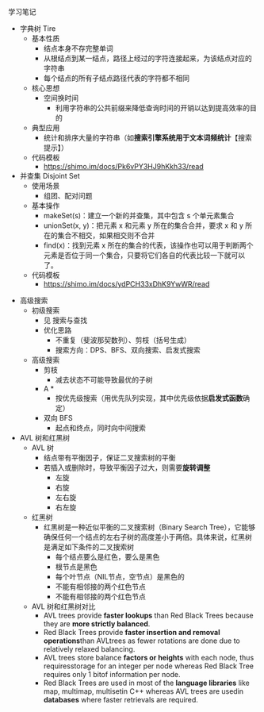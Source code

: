 学习笔记

- 字典树 Tire
  - 基本性质
    - 结点本身不存完整单词
    - 从根结点到某一结点，路径上经过的字符连接起来，为该结点对应的字符串
    - 每个结点的所有子结点路径代表的字符都不相同
  - 核心思想
    - 空间换时间
      - 利用字符串的公共前缀来降低查询时间的开销以达到提高效率的目的
  - 典型应用
    - 统计和排序大量的字符串（如**搜索引擎系统用于文本词频统计**【搜索提示】）
  - 代码模板
    - https://shimo.im/docs/Pk6vPY3HJ9hKkh33/read
- 并查集 Disjoint Set
  - 使用场景
    - 组团、配对问题
  - 基本操作
    - makeSet(s)：建立一个新的并查集，其中包含 s 个单元素集合
    - unionSet(x, y)：把元素 x 和元素 y 所在的集合合并，要求 x 和 y 所在的集合不相交，如果相交则不合并
    - find(x)：找到元素 x 所在的集合的代表，该操作也可以用于判断两个元素是否位于同一个集合，只要将它们各自的代表比较一下就可以了。
  - 代码模板
    - https://shimo.im/docs/ydPCH33xDhK9YwWR/read

* 高级搜索
  * 初级搜索
    - 见 搜索与查找
    - 优化思路
      - 不重复（斐波那契数列）、剪枝（括号生成）
      - 搜索方向：DPS、BFS、双向搜索、启发式搜索
  * 高级搜索
    - 剪枝
      - 减去状态不可能导致最优的子树
    - A *
      - 按优先级搜索（用优先队列实现，其中优先级依据**启发式函数**确定）
    - 双向 BFS
      - 起点和终点，同时向中间搜索
* AVL 树和红黑树
  - AVL 树
    - 结点带有平衡因子，保证二叉搜索树的平衡
    - 若插入或删除时，导致平衡因子过大，则需要**旋转调整**
      - 左旋
      - 右旋
      - 左右旋
      - 右左旋
  - 红黑树
    - 红黑树是一种近似平衡的二叉搜索树（Binary Search Tree），它能够确保任何一个结点的左右子树的高度差小于两倍。具体来说，红黑树是满足如下条件的二叉搜索树
      - 每个结点要么是红色，要么是黑色
      - 根节点是黑色
      - 每个叶节点（NIL节点，空节点）是黑色的
      - 不能有相邻接的两个红色节点
      - 不能有相邻接的两个红色节点
  - AVL 树和红黑树对比
    - AVL trees provide **faster lookups** than Red Black Trees because they are **more strictly balanced**.
    - Red Black Trees provide **faster insertion and removal operations**than AVLtrees as fewer rotations are done due to relatively relaxed balancing.
    - AVL trees store balance **factors or heights** with each node, thus requiresstorage for an integer per node whereas Red Black Tree requires only 1 bitof information per node.
    - Red Black Trees are used in most of the **language libraries** like map, multimap, multisetin C++ whereas AVL trees are usedin **databases** where faster retrievals are required.